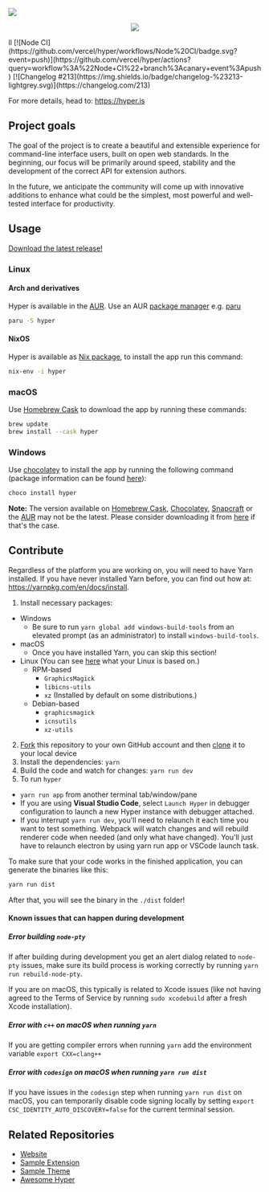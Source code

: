 ![](https://assets.vercel.com/image/upload/v1549723846/repositories/hyper/hyper-3-repo-banner.png)

<p align="center">
  <a aria-label="Vercel logo" href="https://vercel.com">
    <img src="https://img.shields.io/badge/MADE%20BY%20Vercel-000000.svg?style=for-the-badge&logo=vercel&labelColor=000000&logoWidth=20">
  </a>
 </p>
  ll
[![Node CI](https://github.com/vercel/hyper/workflows/Node%20CI/badge.svg?event=push)](https://github.com/vercel/hyper/actions?query=workflow%3A%22Node+CI%22+branch%3Acanary+event%3Apush)
[![Changelog #213](https://img.shields.io/badge/changelog-%23213-lightgrey.svg)](https://changelog.com/213)

For more details, head to: https://hyper.is

## Project goals

The goal of the project is to create a beautiful and extensible experience for command-line interface users, built on open web standards. In the beginning, our focus will be primarily around speed, stability and the development of the correct API for extension authors.

In the future, we anticipate the community will come up with innovative additions to enhance what could be the simplest, most powerful and well-tested interface for productivity.

## Usage

[Download the latest release!](https://hyper.is/#installation)

### Linux
#### Arch and derivatives
Hyper is available in the [AUR](https://aur.archlinux.org/packages/hyper/). Use an AUR [package manager](https://wiki.archlinux.org/index.php/AUR_helpers) e.g. [paru](https://github.com/Morganamilo/paru)

```sh
paru -S hyper
```

#### NixOS
Hyper is available as [Nix package](https://github.com/NixOS/nixpkgs/blob/master/pkgs/applications/misc/hyper/default.nix), to install the app run this command:

```sh
nix-env -i hyper
```

### macOS

Use [Homebrew Cask](https://brew.sh) to download the app by running these commands:

```bash
brew update
brew install --cask hyper
```

### Windows

Use [chocolatey](https://chocolatey.org/) to install the app by running the following command (package information can be found [here](https://chocolatey.org/packages/hyper/)):

```bash
choco install hyper
```

**Note:** The version available on [Homebrew Cask](https://brew.sh), [Chocolatey](https://chocolatey.org), [Snapcraft](https://snapcraft.io/store) or the [AUR](https://aur.archlinux.org) may not be the latest. Please consider downloading it from [here](https://hyper.is/#installation) if that's the case.

## Contribute

Regardless of the platform you are working on, you will need to have Yarn installed. If you have never installed Yarn before, you can find out how at: https://yarnpkg.com/en/docs/install.

1. Install necessary packages:
  * Windows
    - Be sure to run  `yarn global add windows-build-tools` from an elevated prompt (as an administrator) to install `windows-build-tools`.
  * macOS
    - Once you have installed Yarn, you can skip this section!
  * Linux (You can see [here](https://en.wikipedia.org/wiki/List_of_Linux_distributions) what your Linux is based on.)
    - RPM-based
        + `GraphicsMagick`
        + `libicns-utils`
        + `xz` (Installed by default on some distributions.)
    - Debian-based
        + `graphicsmagick`
        + `icnsutils`
        + `xz-utils`
2. [Fork](https://help.github.com/articles/fork-a-repo/) this repository to your own GitHub account and then [clone](https://help.github.com/articles/cloning-a-repository/) it to your local device
3. Install the dependencies: `yarn`
4. Build the code and watch for changes: `yarn run dev`
5. To run `hyper`
  * `yarn run app` from another terminal tab/window/pane
  * If you are using **Visual Studio Code**, select `Launch Hyper` in debugger configuration to launch a new Hyper instance with debugger attached.
  * If you interrupt `yarn run dev`, you'll need to relaunch it each time you want to test something. Webpack will watch changes and will rebuild renderer code when needed (and only what have changed). You'll just have to relaunch electron by using yarn run app or VSCode launch task.

To make sure that your code works in the finished application, you can generate the binaries like this:

```bash
yarn run dist
```

After that, you will see the binary in the `./dist` folder!

#### Known issues that can happen during development

##### Error building `node-pty`

If after building during development you get an alert dialog related to `node-pty` issues,
make sure its build process is working correctly by running `yarn run rebuild-node-pty`.

If you are on macOS, this typically is related to Xcode issues (like not having agreed
to the Terms of Service by running `sudo xcodebuild` after a fresh Xcode installation).

##### Error with `c++` on macOS when running `yarn`

If you are getting compiler errors when running `yarn` add the environment variable `export CXX=clang++`

##### Error with `codesign` on macOS when running `yarn run dist`

If you have issues in the `codesign` step when running `yarn run dist` on macOS, you can temporarily disable code signing locally by setting
`export CSC_IDENTITY_AUTO_DISCOVERY=false` for the current terminal session.

## Related Repositories

- [Website](https://github.com/vercel/hyper-site)
- [Sample Extension](https://github.com/vercel/hyperpower)
- [Sample Theme](https://github.com/vercel/hyperyellow)
- [Awesome Hyper](https://github.com/bnb/awesome-hyper)
